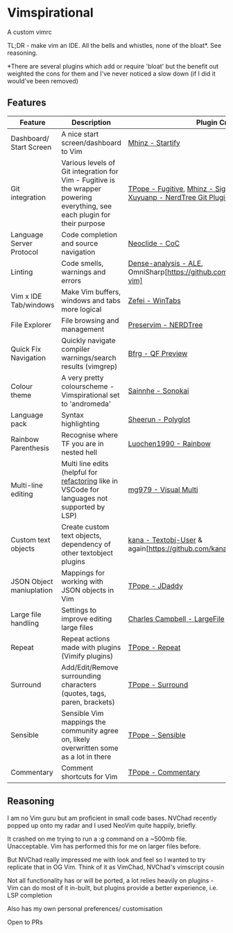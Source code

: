 # Vimspirational

A custom vimrc

TL;DR - make vim an IDE. All the bells and whistles, none of the bloat*. See reasoning.

*There are several plugins which add or require 'bloat' but the benefit out weighted the cons for them and I've never noticed a slow down (if I did it would've been removed)

## Features

| Feature | Description | Plugin Credit |
| ------- | ----------- | ------------- | 
| Dashboard/ Start Screen | A nice start screen/dashboard to Vim | [Mhinz - Startify](https://github.com/mhinz/vim-startify) |
| Git integration | Various levels of Git integration for Vim - Fugitive is the wrapper powering everything, see each plugin for their purpose | [TPope - Fugitive](https://github.com/tpope/vim-fugitive), [Mhinz - Signify](https://github.com/mhinz/vim-signify), [Junegunn - GV](https://github.com/junegunn/gv.vim), [Xuyuanp - NerdTree Git Plugin](https://github.com/xuyuanp/nerdtree-git-plugin) |
| Language Server Protocol | Code completion and source navigation | [Neoclide - CoC](https://github.com/neoclide/coc.nvim) | 
| Linting | Code smells, warnings and errors | [Dense-analysis - ALE](https://github.com/dense-analysis/ale), OmniSharp[https://github.com/OmniSharp/omnisharp-vim] |
| Vim x IDE Tab/windows | Make Vim buffers, windows and tabs more logical | [Zefei - WinTabs](https://github.com/zefei/vim-wintabs) |
| File Explorer | File browsing and management | [Preservim - NERDTree](https://github.com/preservim/nerdtree) | 
| Quick Fix Navigation | Quickly navigate compiler warnings/search results (vimgrep) | [Bfrg - QF Preview](https://github.com/bfrg/vim-qf-preview) |
| Colour theme | A very pretty colourscheme - Vimspirational set to 'andromeda' | [Sainnhe - Sonokai](https://github.com/sainnhe/sonokai) |
| Language pack | Syntax highlighting | [Sheerun - Polyglot](https://github.com/sheerun/vim-polyglot) |
| Rainbow Parenthesis | Recognise where TF you are in nested hell | [Luochen1990 - Rainbow](https://github.com/luochen1990/rainbow) |
| Multi-line editing | Multi line edits (helpful for [refactoring](https://code.visualstudio.com/docs/editor/refactoring#_rename-symbol) like in VSCode for languages not supported by LSP) | [mg979 - Visual Multi](https://github.com/mg979/vim-visual-multi) |
| Custom text objects  | Create custom text objects, dependency of other textobject plugins | [kana - Textobj-User](https://github.com/kana/vim-textobj-user) & again[https://github.com/kana/vim-textobj-line] 
| JSON Object maniuplation | Mappings for working with JSON objects in Vim | [TPope - JDaddy](https://github.com/tpope/vim-jdaddy) |
| Large file handling | Settings to improve editing large files | [Charles Campbell - LargeFile](https://github.com/vim-scripts/LargeFile)
| Repeat | Repeat actions made with plugins (Vimify plugins) | [TPope - Repeat](tpope/vim-repeat) |
| Surround | Add/Edit/Remove surrounding characters (quotes, tags, paren, brackets) | [TPope - Surround](tpope/vim-surround) |
| Sensible | Sensible Vim mappings the community agree on, likely overwritten some as a lot in there | [TPope - Sensible](tpope/vim-sensible) | 
| Commentary | Comment shortcuts for Vim | [TPope - Commentary](tpope/vim-commentary) |


## Reasoning

I am no Vim guru but am proficient in small code bases. NVChad recently popped
up onto my radar and I used NeoVim quite happily, briefly. 

It crashed on me trying to run a :g command on a ~500mb file. Unacceptable.
Vim has performed this for me on larger files before. 

But NVChad really impressed me with look and feel so I wanted to try replicate
that in OG Vim. Think of it as VimChad, NVChad's vimscript cousin

Not all functionality has or will be ported, a lot relies heavily on plugins -
Vim can do most of it in-built, but plugins provide a better experience, i.e.
LSP completion

Also has my own personal preferences/ customisation

Open to PRs 
